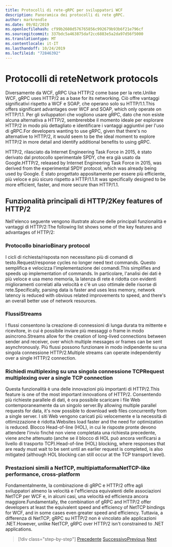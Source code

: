 ```yaml
---
title: Protocolli di rete-gRPC per sviluppatori WCF
description: Panoramica dei protocolli di rete gRPC.
author: markrendle
ms.date: 09/02/2019
ms.openlocfilehash: cf99b2608d576765856c992679b93b6f21e796cf
ms.sourcegitcommit: 337bdc5a463875daf2cc6883e5a2da97d56f5000
ms.translationtype: MT
ms.contentlocale: it-IT
ms.lasthandoff: 10/24/2019
ms.locfileid: "72846392"
---
```

# <a name="network-protocols"></a><span data-ttu-id="08ff8-103">Protocolli di rete</span><span class="sxs-lookup"><span data-stu-id="08ff8-103">Network protocols</span></span>

<span data-ttu-id="08ff8-104">Diversamente da WCF, gRPC Usa HTTP/2 come base per la rete.</span><span class="sxs-lookup"><span data-stu-id="08ff8-104">Unlike WCF, gRPC uses HTTP/2 as a base for its networking.</span></span> <span data-ttu-id="08ff8-105">Ciò offre vantaggi significativi rispetto a WCF e SOAP, che operano solo su HTTP/1.1.</span><span class="sxs-lookup"><span data-stu-id="08ff8-105">This offers significant advantages over WCF and SOAP, which only operate on HTTP/1.1.</span></span> <span data-ttu-id="08ff8-106">Per gli sviluppatori che vogliono usare gRPC, dato che non esiste alcuna alternativa a HTTP/2, sembrerebbe il momento ideale per esplorare HTTP/2 in modo più dettagliato e identificare i vantaggi aggiuntivi per l'uso di gRPC.</span><span class="sxs-lookup"><span data-stu-id="08ff8-106">For developers wanting to use gRPC, given that there's no alternative to HTTP/2, it would seem to be the ideal moment to explore HTTP/2 in more detail and identify additional benefits to using gRPC.</span></span>

<span data-ttu-id="08ff8-107">HTTP/2, rilasciato da Internet Engineering Task Force in 2015, è stato derivato dal protocollo sperimentale SPDY, che era già usato da Google.</span><span class="sxs-lookup"><span data-stu-id="08ff8-107">HTTP/2, released by Internet Engineering Task Force in 2015, was derived from the experimental SPDY protocol, which was already being used by Google.</span></span> <span data-ttu-id="08ff8-108">È stato progettato appositamente per essere più efficiente, più veloce e più sicuro rispetto a HTTP/1.1.</span><span class="sxs-lookup"><span data-stu-id="08ff8-108">It was specifically designed to be more efficient, faster, and more secure than HTTP/1.1.</span></span>

## <a name="key-features-of-http2"></a><span data-ttu-id="08ff8-109">Funzionalità principali di HTTP/2</span><span class="sxs-lookup"><span data-stu-id="08ff8-109">Key features of HTTP/2</span></span>

<span data-ttu-id="08ff8-110">Nell'elenco seguente vengono illustrate alcune delle principali funzionalità e vantaggi di HTTP/2:</span><span class="sxs-lookup"><span data-stu-id="08ff8-110">The following list shows some of the key features and advantages of HTTP/2:</span></span>

### <a name="binary-protocol"></a><span data-ttu-id="08ff8-111">Protocollo binario</span><span class="sxs-lookup"><span data-stu-id="08ff8-111">Binary protocol</span></span>

<span data-ttu-id="08ff8-112">I cicli di richiesta/risposta non necessitano più di comandi di testo.</span><span class="sxs-lookup"><span data-stu-id="08ff8-112">Request/response cycles no longer need text commands.</span></span> <span data-ttu-id="08ff8-113">Questo semplifica e velocizza l'implementazione dei comandi.</span><span class="sxs-lookup"><span data-stu-id="08ff8-113">This simplifies and speeds up implementation of commands.</span></span> <span data-ttu-id="08ff8-114">In particolare, l'analisi dei dati è più veloce e usa meno memoria, la latenza di rete è ridotta con evidenti miglioramenti correlati alla velocità e c'è un uso ottimale delle risorse di rete.</span><span class="sxs-lookup"><span data-stu-id="08ff8-114">Specifically, parsing data is faster and uses less memory, network latency is reduced with obvious related improvements to speed, and there's an overall better use of network resources.</span></span>

### <a name="streams"></a><span data-ttu-id="08ff8-115">Flussi</span><span class="sxs-lookup"><span data-stu-id="08ff8-115">Streams</span></span>

<span data-ttu-id="08ff8-116">I flussi consentono la creazione di connessioni di lunga durata tra mittente e ricevitore, in cui è possibile inviare più messaggi o frame in modo asincrono.</span><span class="sxs-lookup"><span data-stu-id="08ff8-116">Streams allow for the creation of long-lived connections between sender and receiver, over which multiple messages or frames can be sent asynchronously.</span></span> <span data-ttu-id="08ff8-117">Più flussi possono funzionare in modo indipendente su una singola connessione HTTP/2.</span><span class="sxs-lookup"><span data-stu-id="08ff8-117">Multiple streams can operate independently over a single HTTP/2 connection.</span></span>

### <a name="request-multiplexing-over-a-single-tcp-connection"></a><span data-ttu-id="08ff8-118">Richiedi multiplexing su una singola connessione TCP</span><span class="sxs-lookup"><span data-stu-id="08ff8-118">Request multiplexing over a single TCP connection</span></span>

<span data-ttu-id="08ff8-119">Questa funzionalità è una delle innovazioni più importanti di HTTP/2.</span><span class="sxs-lookup"><span data-stu-id="08ff8-119">This feature is one of the most important innovations of HTTP/2.</span></span> <span data-ttu-id="08ff8-120">Consentendo più richieste parallele di dati, è ora possibile scaricare i file Web contemporaneamente da un singolo server.</span><span class="sxs-lookup"><span data-stu-id="08ff8-120">By allowing multiple parallel requests for data, it's now possible to download web files concurrently from a single server.</span></span> <span data-ttu-id="08ff8-121">I siti Web vengono caricati più velocemente e la necessità di ottimizzazione è ridotta.</span><span class="sxs-lookup"><span data-stu-id="08ff8-121">Websites load faster and the need for optimization is reduced.</span></span> <span data-ttu-id="08ff8-122">Blocco Head-of-line (HOL), in cui le risposte pronte devono attendere l'invio finché non viene completata una richiesta precedente, viene anche attenuato (anche se il blocco di HOL può ancora verificarsi a livello di trasporto TCP).</span><span class="sxs-lookup"><span data-stu-id="08ff8-122">Head-of-line (HOL) blocking, where responses that are ready must wait to be sent until an earlier request is completed, is also mitigated (although HOL blocking can still occur at the TCP transport level).</span></span>

### <a name="nettcp-like-performance-cross-platform"></a><span data-ttu-id="08ff8-123">Prestazioni simili a NetTCP, multipiattaforma</span><span class="sxs-lookup"><span data-stu-id="08ff8-123">NetTCP-like performance, cross-platform</span></span>

<span data-ttu-id="08ff8-124">Fondamentalmente, la combinazione di gRPC e HTTP/2 offre agli sviluppatori almeno la velocità e l'efficienza equivalenti delle associazioni NetTCP per WCF e, in alcuni casi, una velocità ed efficienza ancora maggiore.</span><span class="sxs-lookup"><span data-stu-id="08ff8-124">Fundamentally, the combination of gRPC and HTTP/2 offer developers at least the equivalent speed and efficiency of NetTCP bindings for WCF, and in some cases even greater speed and efficiency.</span></span> <span data-ttu-id="08ff8-125">Tuttavia, a differenza di NetTCP, gRPC su HTTP/2 non è vincolato alle applicazioni .NET.</span><span class="sxs-lookup"><span data-stu-id="08ff8-125">However, unlike NetTCP, gRPC over HTTP/2 isn't constrained to .NET applications.</span></span>

>[!div class="step-by-step"]
><span data-ttu-id="08ff8-126">[Precedente](interface-definition-language.md)
>[Successivo](why-grpc.md)</span><span class="sxs-lookup"><span data-stu-id="08ff8-126">[Previous](interface-definition-language.md)
[Next](why-grpc.md)</span></span>
